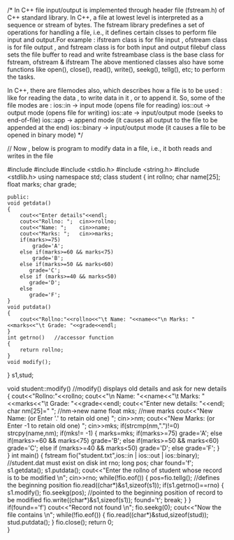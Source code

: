 /*
In C++ file input/output is implemented through header file (fstream.h) of C++ standard library. In C++, a file at 
lowest level is interpreted as a sequence or stream of bytes.
The fstream library predefines a set of operations for handling a file, i.e., it defines certain clsses to perform file input 
and output.For example :
ifstream class is for file input ,
ofstream class is for file output , and
fstream class is for both input and output
filebuf class sets the file buffer to read and write
fstreambase class is the base class for fstream, ofstream & ifstream
The above mentioned classes also have some functions like open(), close(), read(), write(), seekg(), tellg(), etc;
to perform the tasks.

In C++, there are filemodes also, which describes how a file is to be used : like for reading the data , to write data
in it , or to append it.
So, some of the file modes are :
ios::in -> input mode (opens file for reading)
ios::out -> output mode (opens file for writing)
ios::ate -> input/output mode (seeks to end-of-file)
ios::app -> append mode (it causes all output to the file to be appended at the end)
ios::binary -> input/output mode (it causes a file to be opened in binary mode)
*/

// Now , below is program to modify data in a file, i.e., it both reads and writes in the file

#include <iostream>
#include <fstream>
#include <stdio.h>
#include <string.h>
#include <stdlib.h>
using namespace std;
class student 
{
    int rollno;
    char name[25];
    float marks;
    char grade;

    public:
    void getdata()
    {
        cout<<"Enter details"<<endl;
        cout<<"Rollno: ";  cin>>rollno;
        cout<<"Name: ";    cin>>name;
        cout<<"Marks: ";   cin>>marks;
        if(marks>=75)
            grade='A';
        else if(marks>=60 && marks<75)
            grade='B';
        else if(marks>=50 && marks<60)
           grade='C'; 
        else if (marks>=40 && marks<50)
           grade='D';
        else
           grade='F';            
    }
    void putdata()
    {
        cout<<"Rollno:"<<rollno<<"\t Name: "<<name<<"\n Marks: "<<marks<<"\t Grade: "<<grade<<endl;
    }
    int getrno()   //accessor function
    {
        return rollno;
    }
    void modify();
} s1,stud;

void student::modify()  //modify() displays old details and ask for new details 
{
    cout<<"Rollno:"<<rollno;
    cout<<"\n Name: "<<name<<"\t Marks: "<<marks<<"\t Grade: "<<grade<<endl;
    cout<<"Enter new details: "<<endl;
    char nm[25]=" "; //nm->new name 
    float mks; //nwe marks
    cout<<"New Name: (or Enter '.' to retain old one) ";
    cin>>nm;
    cout<<"New Marks: (or Enter -1  to retain old one) ";
    cin>>mks;
    if(strcmp(nm,".")!=0)
        strcpy(name,nm);
    if(mks!= -1)
    {
        marks=mks;
        if(marks>=75)
           grade='A'; 
        else if(marks>=60 && marks<75)
           grade='B'; 
        else if(marks>=50 && marks<60)
            grade='C'; 
        else if (marks>=40 && marks<50)
            grade='D'; 
        else
           grade='F'; 
    }      
}
int main()
{
    fstream fio("student.txt",ios::in | ios::out | ios::binary); //student.dat must exist on disk
    int rno; long pos; char found='f';
    s1.getdata();
    s1.putdata();
    cout<<"Enter the rollno of student whose record is to be modified \n";
    cin>>rno;
    while(!fio.eof())
    {
        pos=fio.tellg(); //defines the beginning position
        fio.read((char*)&s1,sizeof(s1));
        if(s1.getrno()==rno)
        {
            s1.modify();
            fio.seekg(pos); //pointed to the beginning position of record to be modified
            fio.write((char*)&s1,sizeof(s1));
            found='t';
            break;
        }
    }
    if(found=='f')
        cout<<"Record not found \n";
    fio.seekg(0);
    cout<<"Now the file contains \n";
    while(!fio.eof())
    {
        fio.read((char*)&stud,sizeof(stud));
        stud.putdata();
    }
    fio.close();
    return 0;    
}
